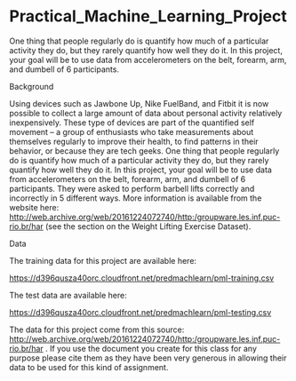 # Practical_Machine_Learning_Project

One thing that people regularly do is quantify how  much of a particular activity they do, but they rarely quantify how well they do it. In this project, your goal will be to use data from accelerometers on the belt, forearm, arm, and dumbell of 6 participants.

Background

Using devices such as Jawbone Up, Nike FuelBand, and Fitbit it is now possible to collect a large amount of data about personal activity relatively inexpensively. These type of devices are part of the quantified self movement – a group of enthusiasts who take measurements about themselves regularly to improve their health, to find patterns in their behavior, or because they are tech geeks. One thing that people regularly do is quantify how much of a particular activity they do, but they rarely quantify how well they do it. In this project, your goal will be to use data from accelerometers on the belt, forearm, arm, and dumbell of 6 participants. They were asked to perform barbell lifts correctly and incorrectly in 5 different ways. More information is available from the website here: 
http://web.archive.org/web/20161224072740/http:/groupware.les.inf.puc-rio.br/har
 (see the section on the Weight Lifting Exercise Dataset).


Data

The training data for this project are available here:

https://d396qusza40orc.cloudfront.net/predmachlearn/pml-training.csv

The test data are available here:

https://d396qusza40orc.cloudfront.net/predmachlearn/pml-testing.csv


The data for this project come from this source: 
http://web.archive.org/web/20161224072740/http:/groupware.les.inf.puc-rio.br/har
. If you use the document you create for this class for any purpose please cite them as they have been very generous in allowing their data to be used for this kind of assignment.
